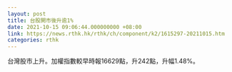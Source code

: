 ```yaml
---
layout: post
title: 台股開市後升逾1%
date: 2021-10-15 09:06:44.000000000 +08:00
link: https://news.rthk.hk/rthk/ch/component/k2/1615297-20211015.htm
categories: rthk
---
```


台灣股市上升。加權指數較早時報16629點，升242點，升幅1.48%。
